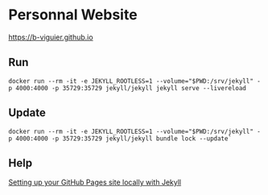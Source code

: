 # Personnal Website

https://b-viguier.github.io


## Run

```
docker run --rm -it -e JEKYLL_ROOTLESS=1 --volume="$PWD:/srv/jekyll" -p 4000:4000 -p 35729:35729 jekyll/jekyll jekyll serve --livereload
```

## Update
```
docker run --rm -it -e JEKYLL_ROOTLESS=1 --volume="$PWD:/srv/jekyll" -p 4000:4000 -p 35729:35729 jekyll/jekyll bundle lock --update`
```

## Help

[Setting up your GitHub Pages site locally with Jekyll](https://help.github.com/articles/setting-up-your-github-pages-site-locally-with-jekyll/)